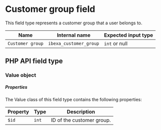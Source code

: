 # Customer group field

This field type represents a customer group that a user belongs to.

| Name   | Internal name | Expected input type |
|--------|---------------|---------------------|
| `Customer group` | `ibexa_customer_group`  | `int` or null |

## PHP API field type

### Value object

##### Properties

The Value class of this field type contains the following properties:

| Property | Type     | Description|
|----------|----------|------------|
| `$id`  | `int` | ID of the customer group. |
